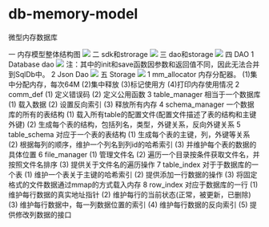 # db-memory-model
微型内存数据库


一 内存模型整体结构图
![](http://upload-images.jianshu.io/upload_images/1397675-455d9a449b3315d1.png?imageMogr2/auto-orient/strip%7CimageView2/2/w/1240)
二 sdk和strorage
![](http://upload-images.jianshu.io/upload_images/1397675-776c78e084e9b6ef.png?imageMogr2/auto-orient/strip%7CimageView2/2/w/1240)
三 dao和storage
![](http://upload-images.jianshu.io/upload_images/1397675-663464e08e342037.png?imageMogr2/auto-orient/strip%7CimageView2/2/w/1240)
四 DAO
1 Database dao
![](http://upload-images.jianshu.io/upload_images/1397675-573f2f8a7a24aa3b.png?imageMogr2/auto-orient/strip%7CimageView2/2/w/1240)
注：其中的init和save函数因参数和返回值不同，因此无法合并到SqlDb中。
2 Json Dao
![](http://upload-images.jianshu.io/upload_images/1397675-4bce63ef64af6f86.png?imageMogr2/auto-orient/strip%7CimageView2/2/w/1240) 
五 Storage
![](http://upload-images.jianshu.io/upload_images/1397675-75b20d8e1fcadc10.png?imageMogr2/auto-orient/strip%7CimageView2/2/w/1240)
1 mm_allocator
内存分配器。
(1)集中分配内存，每次64M
(2)集中释放
(3)标记使用方
(4)打印内存使用情况
2 comm_def
(1) 定义错误码
(2) 定义公用函数
3 table_manager
相当于一个数据库
(1) 载入数据
(2) 设置反向索引
(3) 释放所有内存
4 schema_manager
一个数据库的所有的表结构
(1) 载入所有table的配置文件(配置文件描述了表的结构和主键外键)
(2) 生成每个表的结构，包括列名，类型，外键关系，反向外键关系
5 table_schema
对应于一个表的表结构
(1) 生成每个表的主键，列，外键等关系
(2) 根据每列的顺序，维护一个列名到列id的哈希索引
(3) 并维护每个表的数据的具体位置
6 file_manager
(1) 管理文件名
(2) 遍历一个目录按条件获取文件名，并按照文件名排序
(3) 提供关于文件名的遍历操作
7 table_index
对于于数据库的一个表
(1) 维护一个表关于主键的哈希索引
(2) 提供添加一行数据的操作
(3) 将固定格式的文件数据通过mmap的方式载入内存
8 row_index
对应于数据库的一行
(1) 维护每行数据的真实地址指针
(2) 维护每行的当前状态(正常，被更新，已删除)
(3) 维护每行数据中，每一列数据位置的索引
(4) 维护每行数据的反向索引
(5) 提供修改列数据的接口

